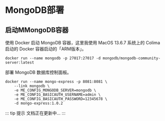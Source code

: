 # MongoDB部署

## 启动MMongoDB容器

使用 Docker 启动 MongoDB 容器，这里我使用 MacOS 13.6.7 系统上的 Colima 启动的 Docker 容器启动的「ARM版本」。

```shell
docker run --name mongodb -p 27017:27017 -d mongodb/mongodb-community-server:latest
```

部署 MongoDB 数据库控制面板。

```shell
docker run --name mongo-express -p 8081:8081 \
    --link mongodb \
    -e ME_CONFIG_MONGODB_SERVER=mongodb \
    -e ME_CONFIG_BASICAUTH_USERNAME=admin \
    -e ME_CONFIG_BASICAUTH_PASSWORD=12345678 \
    -d mongo-express:1.0.2
```

::: tip 提示
文档正在更新中...
:::